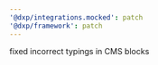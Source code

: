```yaml
---
'@dxp/integrations.mocked': patch
'@dxp/framework': patch
---
```


fixed incorrect typings in CMS blocks
